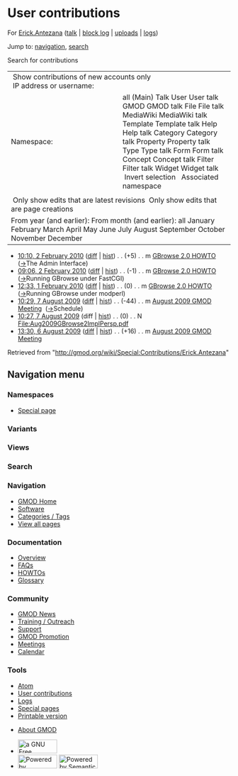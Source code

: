 <div id="mw-page-base" class="noprint">

</div>

<div id="mw-head-base" class="noprint">

</div>

<div id="content" class="mw-body" role="main">

<span id="top"></span>

<div id="mw-js-message" style="display:none;">

</div>



# <span dir="auto">User contributions</span>

<div id="bodyContent">

<div id="contentSub">

For <a
href="/mediawiki/index.php?title=User:Erick.Antezana&amp;action=edit&amp;redlink=1"
class="new"
title="User:Erick.Antezana (page does not exist)">Erick.Antezana</a> (<a
href="/mediawiki/index.php?title=User_talk:Erick.Antezana&amp;action=edit&amp;redlink=1"
class="new"
title="User talk:Erick.Antezana (page does not exist)">talk</a> \|
[block
log](/mediawiki/index.php?title=Special:Log/block&page=User%3AErick.Antezana "Special:Log/block")
\|
[uploads](/wiki/Special:ListFiles/Erick.Antezana "Special:ListFiles/Erick.Antezana")
\|
[logs](/wiki/Special:Log/Erick.Antezana "Special:Log/Erick.Antezana"))

</div>

<div id="jump-to-nav" class="mw-jump">

Jump to: [navigation](#mw-navigation), [search](#p-search)

</div>

<div id="mw-content-text">

Search for contributions

<table class="mw-contributions-table">
<colgroup>
<col style="width: 50%" />
<col style="width: 50%" />
</colgroup>
<tbody>
<tr class="odd">
<td colspan="2"> Show contributions of new accounts only<br />
 IP address or username:</td>
</tr>
<tr class="even">
<td class="mw-label">Namespace:</td>
<td>all (Main) Talk User User talk GMOD GMOD talk File File talk
MediaWiki MediaWiki talk Template Template talk Help Help talk Category
Category talk Property Property talk Type Type talk Form Form talk
Concept Concept talk Filter Filter talk Widget Widget talk  
 Invert selection 
 Associated namespace </td>
</tr>
<tr class="odd">
<td colspan="2"></td>
</tr>
<tr class="even">
<td colspan="2"> Only show edits that are latest revisions
 Only show edits that are page creations</td>
</tr>
<tr class="odd">
<td colspan="2">From year (and earlier): From month (and earlier): all
January February March April May June July August September October
November December</td>
</tr>
</tbody>
</table>

- <a href="/mediawiki/index.php?title=GBrowse_2.0_HOWTO&amp;oldid=11846"
  class="mw-changeslist-date" title="GBrowse 2.0 HOWTO">10:10, 2 February
  2010</a>
  ([diff](/mediawiki/index.php?title=GBrowse_2.0_HOWTO&diff=prev&oldid=11846 "GBrowse 2.0 HOWTO")
  \|
  [hist](/mediawiki/index.php?title=GBrowse_2.0_HOWTO&action=history "GBrowse 2.0 HOWTO"))
  <span class="mw-changeslist-separator">. .</span>
  <span class="mw-plusminus-pos" dir="ltr"
  title="120,038 bytes after change">(+5)</span>‎
  <span class="mw-changeslist-separator">. .</span> m
  <a href="/wiki/GBrowse_2.0_HOWTO" class="mw-contributions-title"
  title="GBrowse 2.0 HOWTO">GBrowse 2.0 HOWTO</a> ‎
  <span class="comment">([→](/wiki/GBrowse_2.0_HOWTO#The_Admin_Interface "GBrowse 2.0 HOWTO")‎<span dir="auto"><span class="autocomment">The
  Admin Interface</span></span>)</span>
- <a href="/mediawiki/index.php?title=GBrowse_2.0_HOWTO&amp;oldid=11845"
  class="mw-changeslist-date" title="GBrowse 2.0 HOWTO">09:06, 2 February
  2010</a>
  ([diff](/mediawiki/index.php?title=GBrowse_2.0_HOWTO&diff=prev&oldid=11845 "GBrowse 2.0 HOWTO")
  \|
  [hist](/mediawiki/index.php?title=GBrowse_2.0_HOWTO&action=history "GBrowse 2.0 HOWTO"))
  <span class="mw-changeslist-separator">. .</span>
  <span class="mw-plusminus-neg" dir="ltr"
  title="120,033 bytes after change">(-1)</span>‎
  <span class="mw-changeslist-separator">. .</span> m
  <a href="/wiki/GBrowse_2.0_HOWTO" class="mw-contributions-title"
  title="GBrowse 2.0 HOWTO">GBrowse 2.0 HOWTO</a> ‎
  <span class="comment">([→](/wiki/GBrowse_2.0_HOWTO#Running_GBrowse_under_FastCGI "GBrowse 2.0 HOWTO")‎<span dir="auto"><span class="autocomment">Running
  GBrowse under FastCGI</span></span>)</span>
- <a href="/mediawiki/index.php?title=GBrowse_2.0_HOWTO&amp;oldid=11804"
  class="mw-changeslist-date" title="GBrowse 2.0 HOWTO">12:33, 1 February
  2010</a>
  ([diff](/mediawiki/index.php?title=GBrowse_2.0_HOWTO&diff=prev&oldid=11804 "GBrowse 2.0 HOWTO")
  \|
  [hist](/mediawiki/index.php?title=GBrowse_2.0_HOWTO&action=history "GBrowse 2.0 HOWTO"))
  <span class="mw-changeslist-separator">. .</span>
  <span class="mw-plusminus-null" dir="ltr"
  title="120,034 bytes after change">(0)</span>‎
  <span class="mw-changeslist-separator">. .</span> m
  <a href="/wiki/GBrowse_2.0_HOWTO" class="mw-contributions-title"
  title="GBrowse 2.0 HOWTO">GBrowse 2.0 HOWTO</a> ‎
  <span class="comment">([→](/wiki/GBrowse_2.0_HOWTO#Running_GBrowse_under_modperl "GBrowse 2.0 HOWTO")‎<span dir="auto"><span class="autocomment">Running
  GBrowse under modperl</span></span>)</span>
- <a
  href="/mediawiki/index.php?title=August_2009_GMOD_Meeting&amp;oldid=8864"
  class="mw-changeslist-date" title="August 2009 GMOD Meeting">10:29, 7
  August 2009</a>
  ([diff](/mediawiki/index.php?title=August_2009_GMOD_Meeting&diff=prev&oldid=8864 "August 2009 GMOD Meeting")
  \|
  [hist](/mediawiki/index.php?title=August_2009_GMOD_Meeting&action=history "August 2009 GMOD Meeting"))
  <span class="mw-changeslist-separator">. .</span>
  <span class="mw-plusminus-neg" dir="ltr"
  title="13,378 bytes after change">(-44)</span>‎
  <span class="mw-changeslist-separator">. .</span> m
  <a href="/wiki/August_2009_GMOD_Meeting" class="mw-contributions-title"
  title="August 2009 GMOD Meeting">August 2009 GMOD Meeting</a> ‎
  <span class="comment">([→](/wiki/August_2009_GMOD_Meeting#Schedule "August 2009 GMOD Meeting")‎<span dir="auto"><span class="autocomment">Schedule</span></span>)</span>
- <a
  href="/mediawiki/index.php?title=File:Aug2009GBrowse2ImplPersp.pdf&amp;oldid=8863"
  class="mw-changeslist-date"
  title="File:Aug2009GBrowse2ImplPersp.pdf">10:27, 7 August 2009</a>
  (diff \|
  [hist](/mediawiki/index.php?title=File:Aug2009GBrowse2ImplPersp.pdf&action=history "File:Aug2009GBrowse2ImplPersp.pdf"))
  <span class="mw-changeslist-separator">. .</span>
  <span class="mw-plusminus-null" dir="ltr"
  title="0 bytes after change">(0)</span>‎
  <span class="mw-changeslist-separator">. .</span> N
  <a href="/wiki/File:Aug2009GBrowse2ImplPersp.pdf"
  class="mw-contributions-title"
  title="File:Aug2009GBrowse2ImplPersp.pdf">File:Aug2009GBrowse2ImplPersp.pdf</a>
  ‎
- <a
  href="/mediawiki/index.php?title=August_2009_GMOD_Meeting&amp;oldid=8806"
  class="mw-changeslist-date" title="August 2009 GMOD Meeting">13:30, 6
  August 2009</a>
  ([diff](/mediawiki/index.php?title=August_2009_GMOD_Meeting&diff=prev&oldid=8806 "August 2009 GMOD Meeting")
  \|
  [hist](/mediawiki/index.php?title=August_2009_GMOD_Meeting&action=history "August 2009 GMOD Meeting"))
  <span class="mw-changeslist-separator">. .</span>
  <span class="mw-plusminus-pos" dir="ltr"
  title="13,438 bytes after change">(+16)</span>‎
  <span class="mw-changeslist-separator">. .</span> m
  <a href="/wiki/August_2009_GMOD_Meeting" class="mw-contributions-title"
  title="August 2009 GMOD Meeting">August 2009 GMOD Meeting</a> ‎

</div>

<div class="printfooter">

Retrieved from
"<http://gmod.org/wiki/Special:Contributions/Erick.Antezana>"

</div>

<div id="catlinks" class="catlinks catlinks-allhidden">

</div>

<div class="visualClear">

</div>

</div>

</div>

<div id="mw-navigation">

## Navigation menu

<div id="mw-head">



<div id="left-navigation">

<div id="p-namespaces" class="vectorTabs" role="navigation"
aria-labelledby="p-namespaces-label">

### Namespaces

- <span id="ca-nstab-special">[Special
  page](/wiki/Special:Contributions/Erick.Antezana "This is a special page, you cannot edit the page itself")</span>

</div>

<div id="p-variants" class="vectorMenu emptyPortlet" role="navigation"
aria-labelledby="p-variants-label">

### 

### Variants[](#)

<div class="menu">

</div>

</div>

</div>

<div id="right-navigation">

<div id="p-views" class="vectorTabs emptyPortlet" role="navigation"
aria-labelledby="p-views-label">

### Views

</div>



</div>

<div id="p-search" role="search">

### Search

<div id="simpleSearch">

</div>

</div>

</div>

</div>

<div id="mw-panel">

<div id="p-logo" role="banner">

<a href="/wiki/Main_Page"
style="background-image: url(http://gmod.org/images/GMOD-cogs.png);"
title="Visit the main page"></a>

</div>

<div id="p-Navigation" class="portal" role="navigation"
aria-labelledby="p-Navigation-label">

### Navigation

<div class="body">

- <span id="n-GMOD-Home">[GMOD Home](/wiki/Main_Page)</span>
- <span id="n-Software">[Software](/wiki/GMOD_Components)</span>
- <span id="n-Categories-.2F-Tags">[Categories /
  Tags](/wiki/Categories)</span>
- <span id="n-View-all-pages">[View all
  pages](/wiki/Special:AllPages)</span>

</div>

</div>

<div id="p-Documentation" class="portal" role="navigation"
aria-labelledby="p-Documentation-label">

### Documentation

<div class="body">

- <span id="n-Overview">[Overview](/wiki/Overview)</span>
- <span id="n-FAQs">[FAQs](/wiki/Category:FAQ)</span>
- <span id="n-HOWTOs">[HOWTOs](/wiki/Category:HOWTO)</span>
- <span id="n-Glossary">[Glossary](/wiki/Glossary)</span>

</div>

</div>

<div id="p-Community" class="portal" role="navigation"
aria-labelledby="p-Community-label">

### Community

<div class="body">

- <span id="n-GMOD-News">[GMOD News](/wiki/GMOD_News)</span>
- <span id="n-Training-.2F-Outreach">[Training /
  Outreach](/wiki/Training_and_Outreach)</span>
- <span id="n-Support">[Support](/wiki/Support)</span>
- <span id="n-GMOD-Promotion">[GMOD
  Promotion](/wiki/GMOD_Promotion)</span>
- <span id="n-Meetings">[Meetings](/wiki/Meetings)</span>
- <span id="n-Calendar">[Calendar](/wiki/Calendar)</span>

</div>

</div>

<div id="p-tb" class="portal" role="navigation"
aria-labelledby="p-tb-label">

### Tools

<div class="body">

- <span id="feedlinks"><a
  href="http://gmod.org/mediawiki/index.php?title=Special:Contributions/Erick.Antezana&amp;feed=atom"
  id="feed-atom" class="feedlink" rel="alternate"
  type="application/atom+xml" title="Atom feed for this page">Atom</a></span>
- <span id="t-contributions">[User
  contributions](/wiki/Special:Contributions/Erick.Antezana "A list of contributions of this user")</span>
- <span id="t-log">[Logs](/wiki/Special:Log/Erick.Antezana)</span>
- <span id="t-specialpages"><a href="/wiki/Special:SpecialPages" accesskey="q"
  title="A list of all special pages [q]">Special pages</a></span>
- <span id="t-print"><a
  href="/mediawiki/index.php?title=Special:Contributions/Erick.Antezana&amp;printable=yes"
  rel="alternate" accesskey="p"
  title="Printable version of this page [p]">Printable version</a></span>

</div>

</div>

</div>

</div>

<div id="footer" role="contentinfo">

- <span id="footer-places-about">[About
  GMOD](/wiki/GMOD:About "GMOD:About")</span>

<!-- -->

- <span id="footer-copyrightico">[<img src="http://www.gnu.org/graphics/gfdl-logo-small.png" width="88"
  height="31" alt="a GNU Free Documentation License" />](http://www.gnu.org/licenses/fdl-1.3.html)</span>
- <span id="footer-poweredbyico">[<img src="/mediawiki/skins/common/images/poweredby_mediawiki_88x31.png"
  width="88" height="31" alt="Powered by MediaWiki" />](//www.mediawiki.org/)
  [<img
  src="/mediawiki/extensions/SemanticMediaWiki/includes/../resources/images/smw_button.png"
  width="88" height="31" alt="Powered by Semantic MediaWiki" />](https://www.semantic-mediawiki.org/wiki/Semantic_MediaWiki)</span>

<div style="clear:both">

</div>

</div>
